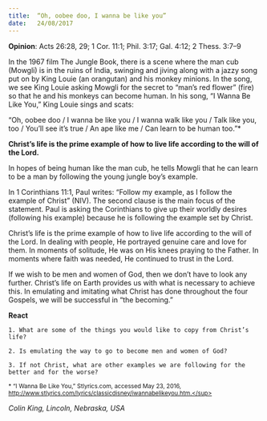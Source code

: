 ```yaml
---
title:  “Oh, oobee doo, I wanna be like you”
date:   24/08/2017
---
```


**Opinion**: Acts 26:28, 29; 1 Cor. 11:1; Phil. 3:17; Gal. 4:12; 2 Thess. 3:7–9

In the 1967 film The Jungle Book, there is a scene where the man cub (Mowgli) is in the ruins of India, swinging and jiving along with a jazzy song put on by King Louie (an orangutan) and his monkey minions. In the song, we see King Louie asking Mowgli for the secret to “man’s red flower” (fire) so that he and his monkeys can become human. In his song, “I Wanna Be Like You,” King Louie sings and scats:

“Oh, oobee doo / I wanna be like you / I wanna walk like you / Talk like you, too / You’ll see it’s true / An ape like me / Can learn to be human too.”*

**Christ’s life is the prime example of how to live life according to the will of the Lord.**

In hopes of being human like the man cub, he tells Mowgli that he can learn to be a man by following the young jungle boy’s example.

In 1 Corinthians 11:1, Paul writes: “Follow my example, as I follow the example of Christ” (NIV). The second clause is the main focus of the statement. Paul is asking the Corinthians to give up their worldly desires (following his example) because he is following the example set by Christ.

Christ’s life is the prime example of how to live life according to the will of the Lord. In dealing with people, He portrayed genuine care and love for them. In moments of solitude, He was on His knees praying to the Father. In moments where faith was needed, He continued to trust in the Lord.

If we wish to be men and women of God, then we don’t have to look any further. Christ’s life on Earth provides us with what is necessary to achieve this. In emulating and imitating what Christ has done throughout the four Gospels, we will be successful in “the becoming.”

**React**

`1. What are some of the things you would like to copy from Christ’s life?`

`2. Is emulating the way to go to become men and women of God?`

`3. If not Christ, what are other examples we are following for the better and for the worse?`

<sup>* “I Wanna Be Like You,” Stlyrics.com, accessed May 23, 2016, http://www.stlyrics.com/lyrics/classicdisney/iwannabelikeyou.htm.</sup>

_Colin King, Lincoln, Nebraska, USA_